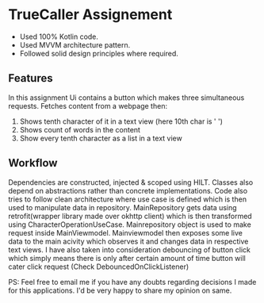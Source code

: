 # TrueCaller Assignement

- Used 100% Kotlin code. 
- Used MVVM architecture pattern.
- Followed solid design principles where required.

## Features
In this assignment Ui contains a button which makes three simultaneous requests. Fetches content from a webpage then:
1. Shows tenth character of it in a text view (here 10th char is ' ')
2. Shows count of words in the content
3. Show every tenth character as a list in a text view

## Workflow

Dependencies are constructed, injected & scoped using HILT. Classes also depend on abstractions rather than concrete implementations. Code also tries to follow clean architecture where use case is defined which is then used to manipulate data in repository. MainRepository gets data using retrofit(wrapper library made over okhttp client) which is then transformed using CharacterOperationUseCase. Mainrepository object is used to make request inside MainViewmodel. Mainviewmodel then exposes some live data to the main acivity which observes it and changes data in respective text views. I have also taken into consideration debouncing of button click which simply means there is only after certain amount of time button will cater click request (Check DebouncedOnClickListener)


PS: Feel free to email me if you have any doubts regarding decisions I made for this applications. I'd be very happy to share my opinion on same.